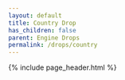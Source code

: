 ```yaml
---
layout: default
title: Country Drop
has_children: false
parent: Engine Drops
permalink: /drops/country
---
```


{% include page_header.html %}